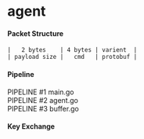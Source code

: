 # agent

#### Packet Structure

```
|   2 bytes    | 4 bytes | varient  |
| payload size |   cmd   | protobuf |
```

#### Pipeline  
 
PIPELINE #1 main.go  
PIPELINE #2 agent.go  
PIPELINE #3 buffer.go  

#### Key Exchange

